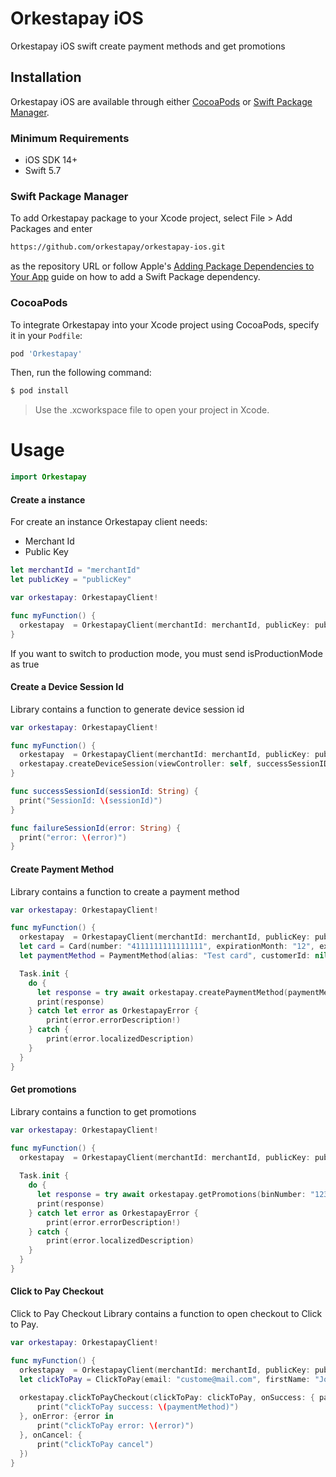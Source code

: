 # Orkestapay iOS 

Orkestapay iOS swift create payment methods and get promotions

## Installation

Orkestapay iOS are available through either [CocoaPods](http://cocoapods.org) or [Swift Package Manager](https://swift.org/package-manager/).

### Minimum Requirements

- iOS SDK 14+
- Swift 5.7

### Swift Package Manager

To add Orkestapay package to your Xcode project, select File > Add Packages and enter 
```bash
https://github.com/orkestapay/orkestapay-ios.git
```
as the repository URL 
or follow Apple's [Adding Package Dependencies to Your App](https://developer.apple.com/documentation/xcode/adding_package_dependencies_to_your_app
) guide on how to add a Swift Package dependency.

### CocoaPods
To integrate Orkestapay into your Xcode project using CocoaPods, specify it in your `Podfile`:

```ruby
pod 'Orkestapay'
```

Then, run the following command:

```bash
$ pod install
```
> Use the .xcworkspace file to open your project in Xcode.

# Usage

```swift
import Orkestapay
```

#### Create a instance 

For create an instance Orkestapay client needs:
- Merchant Id
- Public Key

```swift
let merchantId = "merchantId"
let publicKey = "publicKey"

var orkestapay: OrkestapayClient!

func myFunction() {
  orkestapay  = OrkestapayClient(merchantId: merchantId, publicKey: publicKey, isProductionMode: false)
}
```

If you want to switch to production mode, you must send isProductionMode as true


#### Create a Device Session Id

Library contains a function to generate device session id

```swift
var orkestapay: OrkestapayClient!

func myFunction() {
  orkestapay  = OrkestapayClient(merchantId: merchantId, publicKey: publicKey, isProductionMode: false)
  orkestapay.createDeviceSession(viewController: self, successSessionID: successSessionId, failureSessionID: failureSessionId)
}

func successSessionId(sessionId: String) {
  print("SessionId: \(sessionId)")
}

func failureSessionId(error: String) {
  print("error: \(error)")
}
```

#### Create Payment Method

Library contains a function to create a payment method

```swift
var orkestapay: OrkestapayClient!

func myFunction() {
  orkestapay  = OrkestapayClient(merchantId: merchantId, publicKey: publicKey, isProductionMode: false)
  let card = Card(number: "4111111111111111", expirationMonth: "12", expirationYear: "2025", cvv: "123", holderName: "Hector Rodriguez", oneTimeUse: false)
  let paymentMethod = PaymentMethod(alias: "Test card", customerId: nil, deviceSessionId: deviceSessionId, card: card, billingAddress: nil)

  Task.init {
    do {
      let response = try await orkestapay.createPaymentMethod(paymentMethod: paymentMethod)
      print(response)
    } catch let error as OrkestapayError {
        print(error.errorDescription!)
    } catch {
        print(error.localizedDescription)
    }
  }
}
```

#### Get promotions

Library contains a function to get promotions

```swift
var orkestapay: OrkestapayClient!

func myFunction() {
  orkestapay  = OrkestapayClient(merchantId: merchantId, publicKey: publicKey, isProductionMode: false)
  
  Task.init {
    do {
      let response = try await orkestapay.getPromotions(binNumber: "123456", currency: "MXN", totalAmount: "1000")
      print(response)
    } catch let error as OrkestapayError {
        print(error.errorDescription!)
    } catch {
        print(error.localizedDescription)
    }
  }
}
```

#### Click to Pay Checkout

Click to Pay Checkout
Library contains a function to open checkout to Click to Pay.

```swift
var orkestapay: OrkestapayClient!

func myFunction() {
  orkestapay  = OrkestapayClient(merchantId: merchantId, publicKey: publicKey, isProductionMode: false)
  let clickToPay = ClickToPay(email: "custome@mail.com", firstName: "John", lastName: "Doe", phoneCountryCode: "52", phoneNumber: "4411223344", isCscRequired: true, isSandbox: true)
  
  orkestapay.clickToPayCheckout(clickToPay: clickToPay, onSuccess: { paymentMethod in
      print("clickToPay success: \(paymentMethod)")
  }, onError: {error in
      print("clickToPay error: \(error)")
  }, onCancel: {
      print("clickToPay cancel")
  })
}
```


